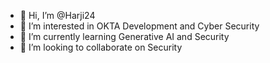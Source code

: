 - 👋 Hi, I’m @Harji24
- 👀 I’m interested in OKTA Development and Cyber Security
- 🌱 I’m currently learning Generative AI and Security
- 💞️ I’m looking to collaborate on Security

<!---
Harji24/Harji24 is a ✨ special ✨ repository because its `README.md` (this file) appears on your GitHub profile.
You can click the Preview link to take a look at your changes.
--->

